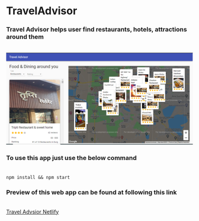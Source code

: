 # TravelAdvisor
<h3>Travel Advisor helps user find restaurants, hotels, attractions around them</h3><br>
<img src="thumb.png">
<h3>To use this app just use the below command</h3><br>
<code>npm install && npm start</code>
<h3>Preview of this web app can be found at following this link</h3><br>
<a href="https://616f40c19d133d0cf9080083--nptravel-advisor.netlify.app/" target="_blank">Travel Advsior Netlify</a>

